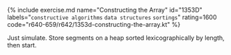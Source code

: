 {% include exercise.md name="Constructing the Array" id="1353D" labels="`constructive algorithms` `data structures` `sortings`" rating=1600 code="r640-659/r642/1353d-constructing-the-array.kt" %}

Just simulate. Store segments on a heap sorted lexicographically by length, then start.
